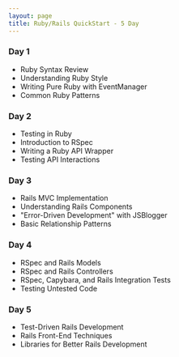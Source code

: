 ```yaml
---
layout: page
title: Ruby/Rails QuickStart - 5 Day
---
```


### Day 1

* Ruby Syntax Review
* Understanding Ruby Style
* Writing Pure Ruby with EventManager
* Common Ruby Patterns

### Day 2

* Testing in Ruby
* Introduction to RSpec
* Writing a Ruby API Wrapper
* Testing API Interactions

### Day 3

* Rails MVC Implementation
* Understanding Rails Components
* "Error-Driven Development" with JSBlogger
* Basic Relationship Patterns

### Day 4

* RSpec and Rails Models
* RSpec and Rails Controllers
* RSpec, Capybara, and Rails Integration Tests
* Testing Untested Code

### Day 5

* Test-Driven Rails Development
* Rails Front-End Techniques
* Libraries for Better Rails Development

